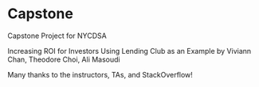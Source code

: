 # Capstone
Capstone Project for NYCDSA

Increasing ROI for Investors Using Lending Club as an Example
by Viviann Chan, Theodore Choi, Ali Masoudi

Many thanks to the instructors, TAs, and StackOverflow!

